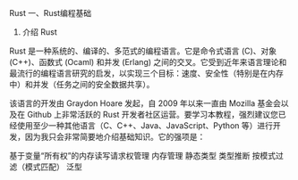 Rust
一、Rust编程基础
1. 介绍 Rust

Rust 是一种系统的、编译的、多范式的编程语言。它是命令式语言 (C)、对象 (C++)、函数式 (Ocaml) 和并发 (Erlang) 之间的交叉。它受到近年来语言理论和最流行的编程语言研究的启发，以实现三个目标：速度、安全性（特别是在内存中）和并发（任务之间的安全数据共享）。

该语言的开发由 Graydon Hoare 发起，自 2009 年以来一直由 Mozilla 基金会以及在 Github 上非常活跃的 Rust 开发者社区运营。要学习本教程，强烈建议您已经使用至少一种其他语言（C、C++、Java、JavaScript、Python 等）进行开发，因为我只会非常简要地介绍基础知识。它的强项是：

基于变量“所有权”的内存读写请求权管理
内存管理
静态类型
类型推断
按模式过滤（模式匹配）
泛型